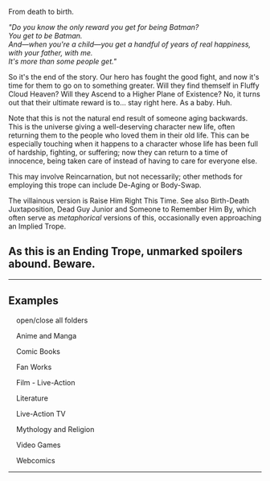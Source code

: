 From death to birth.

_"Do you know the only reward you get for being Batman?  
You get to be Batman.  
And—when you're a child—you get a handful of years of real happiness, with your father, with me.  
It's more than some people get."_

So it's the end of the story. Our hero has fought the good fight, and now it's time for them to go on to something greater. Will they find themself in Fluffy Cloud Heaven? Will they Ascend to a Higher Plane of Existence? No, it turns out that their ultimate reward is to... stay right here. As a baby. Huh.

Note that this is not the natural end result of someone aging backwards. This is the universe giving a well-deserving character new life, often returning them to the people who loved them in their old life. This can be especially touching when it happens to a character whose life has been full of hardship, fighting, or suffering; now they can return to a time of innocence, being taken care of instead of having to care for everyone else.

This may involve Reincarnation, but not necessarily; other methods for employing this trope can include De-Aging or Body-Swap.

The villainous version is Raise Him Right This Time. See also Birth-Death Juxtaposition, Dead Guy Junior and Someone to Remember Him By, which often serve as _metaphorical_ versions of this, occasionally even approaching an Implied Trope.

## As this is an Ending Trope, unmarked spoilers abound. Beware.

___

## Examples

    open/close all folders 

    Anime and Manga 

    Comic Books 

    Fan Works 

    Film - Live-Action 

    Literature 

    Live-Action TV 

    Mythology and Religion 

    Video Games 

    Webcomics 

___